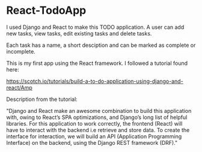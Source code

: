 # React-TodoApp
I used Django and React to make this TODO application. A user can add new tasks, view tasks, edit existing tasks and delete tasks.
 
Each task has a name, a short desciption and can be marked as complete or incomplete.

This is my first app using the React framework. I followed a tutorial found here:

https://scotch.io/tutorials/build-a-to-do-application-using-django-and-react/Amp

Description from the tutorial:

"Django and React make an awesome combination to build this application with, owing to React’s SPA optimizations, and Django’s long list of helpful libraries. For this application to work correctly, the frontend (React) will have to interact with the backend i.e retrieve and store data. To create the interface for interaction, we will build an API (Application Programming Interface) on the backend, using the Django REST framework (DRF)."


